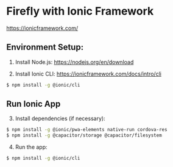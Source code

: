 # Firefly with Ionic Framework

https://ionicframework.com/


## Environment Setup:

1. Install Node.js: https://nodejs.org/en/download

2. Install Ionic CLI: https://ionicframework.com/docs/intro/cli

```bash
$ npm install -g @ionic/cli
```


## Run Ionic App

3. Install dependencies (if necessary):

```bash
$ npm install -g @ionic/pwa-elements native-run cordova-res
$ npm install -g @capacitor/storage @capacitor/filesystem
```

4. Run the app:

```bash
$ npm install -g @ionic/cli
```

